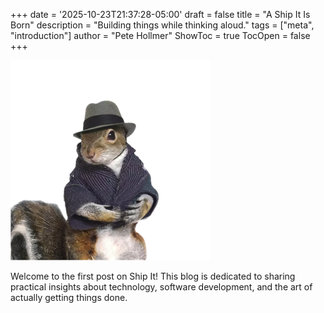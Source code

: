 +++
date = '2025-10-23T21:37:28-05:00'
draft = false
title = "A Ship It Is Born"
description = "Building things while thinking aloud."
tags = ["meta", "introduction"]
author = "Pete Hollmer"
ShowToc = true
TocOpen = false
+++

![Ship It Squirrel](shipitbrs.png)

Welcome to the first post on Ship It! This blog is dedicated to sharing practical insights about technology, software development, and the art of actually getting things done.